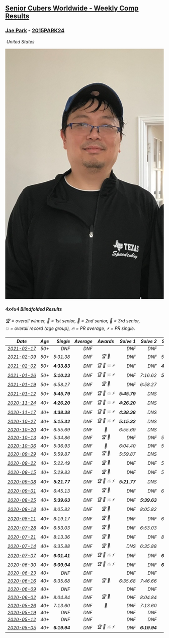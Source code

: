 <style>table {white-space: nowrap;}</style>
<link rel="stylesheet" type="text/css" href="/scw-comp/css/flags.css" />

## [Senior Cubers Worldwide - Weekly Comp Results](/scw-comp/results/)
### [Jae Park](README.md) - [2015PARK24](https://www.worldcubeassociation.org/persons/2015PARK24?event=444bf)

<i class="flag flag-US" />&nbsp;United States

![Jae Park](1533786318.jpeg)

#### 4x4x4 Blindfolded Results

<span style="white-space: nowrap;">🏆 = overall winner</span>, <span style="white-space: nowrap;">🥇 = 1st senior</span>, <span style="white-space: nowrap;">🥈 = 2nd senior</span>, <span style="white-space: nowrap;">🥉 = 3rd senior</span>, <span style="white-space: nowrap;">💥 = overall record (age group)</span>, <span style="white-space: nowrap;">🔥 = PR average</span>, <span style="white-space: nowrap;">⚡ = PR single</span>.

| Date | Age | Single | Average | Awards | Solve 1 | Solve 2 | Solve 3 | Video |
| :--: | :--: | --: | --: | :--: | --: | --: | --: | :-- |
| [2021-02-17](../../results/2021-02-17/444bf.md) | 50+ | DNF | DNF |  | DNF | DNF | DNF | [Desktop](https://www.facebook.com/events/413157843303494/permalink/416297279656217) / [Mobile](https://m.facebook.com/events/413157843303494?view=permalink&id=416297279656217) |
| [2021-02-09](../../results/2021-02-09/444bf.md) | 50+ | 5:31.38 | DNF | 🏆 🥇 | DNF | DNF | 5:31.38 | [Desktop](https://www.facebook.com/events/426225478800941/permalink/427075135382642) / [Mobile](https://m.facebook.com/events/426225478800941?view=permalink&id=427075135382642) |
| [2021-02-02](../../results/2021-02-02/444bf.md) | 50+ | **4:33.83** | DNF | 🏆 🥇 💥 ⚡ | DNF | DNF | **4:33.83** | [Desktop](https://www.facebook.com/events/508664813631510/permalink/512024466628878) / [Mobile](https://m.facebook.com/events/508664813631510?view=permalink&id=512024466628878) |
| [2021-01-26](../../results/2021-01-26/444bf.md) | 50+ | **5:10.23** | DNF | 🏆 🥇 💥 ⚡ | DNF | 7:16.62 | **5:10.23** | [Desktop](https://www.facebook.com/events/712047552829208/permalink/712931952740768) / [Mobile](https://m.facebook.com/events/712047552829208?view=permalink&id=712931952740768) |
| [2021-01-19](../../results/2021-01-19/444bf.md) | 50+ | 6:58.27 | DNF | 🏆 🥇 | DNF | 6:58.27 | DNS | [Desktop](https://www.facebook.com/events/442673873440898/permalink/443180070056945) / [Mobile](https://m.facebook.com/events/442673873440898?view=permalink&id=443180070056945) |
| [2021-01-12](../../results/2021-01-12/444bf.md) | 50+ | **5:45.79** | DNF | 🏆 🥇 💥 ⚡ | **5:45.79** | DNS | DNS | [Desktop](https://www.facebook.com/events/290317685967985/permalink/295273518805735) / [Mobile](https://m.facebook.com/events/290317685967985?view=permalink&id=295273518805735) |
| [2020-11-24](../../results/2020-11-24/444bf.md) | 40+ | **4:26.20** | DNF | 🏆 🥇 💥 ⚡ | **4:26.20** | DNS | DNS | [Desktop](https://www.facebook.com/events/388171482493213/permalink/391123555531339) / [Mobile](https://m.facebook.com/events/388171482493213?view=permalink&id=391123555531339) |
| [2020-11-17](../../results/2020-11-17/444bf.md) | 40+ | **4:38.38** | DNF | 🏆 🥇 💥 ⚡ | **4:38.38** | DNS | DNS | [Desktop](https://www.facebook.com/events/475710776737006/permalink/477694116538672) / [Mobile](https://m.facebook.com/events/475710776737006?view=permalink&id=477694116538672) |
| [2020-10-27](../../results/2020-10-27/444bf.md) | 40+ | **5:15.32** | DNF | 🏆 🥇 💥 ⚡ | **5:15.32** | DNS | DNS | [Desktop](https://www.facebook.com/events/376582863532396/permalink/377168223473860) / [Mobile](https://m.facebook.com/events/376582863532396?view=permalink&id=377168223473860) |
| [2020-10-20](../../results/2020-10-20/444bf.md) | 40+ | 6:55.69 | DNF | 🥇 | 6:55.69 | DNS | DNS | [Desktop](https://www.facebook.com/events/365280181488304/permalink/366040118078977) / [Mobile](https://m.facebook.com/events/365280181488304?view=permalink&id=366040118078977) |
| [2020-10-13](../../results/2020-10-13/444bf.md) | 40+ | 5:34.86 | DNF | 🏆 🥇 | DNF | DNF | 5:34.86 | [Desktop](https://www.facebook.com/events/773544990104744/permalink/776080283184548) / [Mobile](https://m.facebook.com/events/773544990104744?view=permalink&id=776080283184548) |
| [2020-10-06](../../results/2020-10-06/444bf.md) | 40+ | 5:36.93 | DNF | 🥇 | 6:04.40 | DNF | 5:36.93 | [Desktop](https://www.facebook.com/events/1046370112467687/permalink/1046998639071501) / [Mobile](https://m.facebook.com/events/1046370112467687?view=permalink&id=1046998639071501) |
| [2020-09-29](../../results/2020-09-29/444bf.md) | 40+ | 5:59.87 | DNF | 🏆 🥇 | 5:59.87 | DNS | DNS | [Desktop](https://www.facebook.com/events/1294868874190434/permalink/1298823037128351) / [Mobile](https://m.facebook.com/events/1294868874190434?view=permalink&id=1298823037128351) |
| [2020-09-22](../../results/2020-09-22/444bf.md) | 40+ | 5:22.49 | DNF | 🏆 🥇 | DNF | DNF | 5:22.49 | [Desktop](https://www.facebook.com/events/4389765994427083/permalink/4399490356787980) / [Mobile](https://m.facebook.com/events/4389765994427083?view=permalink&id=4399490356787980) |
| [2020-09-15](../../results/2020-09-15/444bf.md) | 40+ | 5:29.83 | DNF | 🏆 🥇 | DNF | DNF | 5:29.83 | [Desktop](https://www.facebook.com/events/345183733276011/permalink/349024952891889) / [Mobile](https://m.facebook.com/events/345183733276011?view=permalink&id=349024952891889) |
| [2020-09-08](../../results/2020-09-08/444bf.md) | 40+ | **5:21.77** | DNF | 🏆 🥇 💥 ⚡ | **5:21.77** | DNS | DNS | [Desktop](https://www.facebook.com/events/255657718878285/permalink/256857075425016) / [Mobile](https://m.facebook.com/events/255657718878285?view=permalink&id=256857075425016) |
| [2020-09-01](../../results/2020-09-01/444bf.md) | 40+ | 6:45.13 | DNF | 🏆 🥇 | DNF | DNF | 6:45.13 | [Desktop](https://www.facebook.com/events/341866283526200/permalink/345037999875695) / [Mobile](https://m.facebook.com/events/341866283526200?view=permalink&id=345037999875695) |
| [2020-08-25](../../results/2020-08-25/444bf.md) | 40+ | **5:39.63** | DNF | 🏆 🥇 💥 ⚡ | DNF | **5:39.63** | DNS | [Desktop](https://www.facebook.com/events/2697073243839990/permalink/2698856650328316) / [Mobile](https://m.facebook.com/events/2697073243839990?view=permalink&id=2698856650328316) |
| [2020-08-18](../../results/2020-08-18/444bf.md) | 40+ | 8:05.82 | DNF | 🏆 🥇 | DNF | 8:05.82 | DNS | [Desktop](https://www.facebook.com/events/2504353356469935/permalink/2508255866079684) / [Mobile](https://m.facebook.com/events/2504353356469935?view=permalink&id=2508255866079684) |
| [2020-08-11](../../results/2020-08-11/444bf.md) | 40+ | 6:19.17 | DNF | 🏆 🥇 | DNF | DNF | 6:19.17 | [Desktop](https://www.facebook.com/events/329177618122625/permalink/334252674281786) / [Mobile](https://m.facebook.com/events/329177618122625?view=permalink&id=334252674281786) |
| [2020-07-28](../../results/2020-07-28/444bf.md) | 40+ | 6:53.03 | DNF | 🏆 🥇 | DNF | 6:53.03 | DNF | [Desktop](https://www.facebook.com/events/319204229264839/permalink/321498265702102) / [Mobile](https://m.facebook.com/events/319204229264839?view=permalink&id=321498265702102) |
| [2020-07-21](../../results/2020-07-21/444bf.md) | 40+ | 8:13.36 | DNF | 🏆 🥇 | DNF | DNF | 8:13.36 | [Desktop](https://www.facebook.com/events/2616944261905493/permalink/2619994001600519) / [Mobile](https://m.facebook.com/events/2616944261905493?view=permalink&id=2619994001600519) |
| [2020-07-14](../../results/2020-07-14/444bf.md) | 40+ | 6:35.88 | DNF | 🏆 🥇 | DNS | 6:35.88 | DNS | [Desktop](https://www.facebook.com/events/2796452740585923/permalink/2801282143436316) / [Mobile](https://m.facebook.com/events/2796452740585923?view=permalink&id=2801282143436316) |
| [2020-07-07](../../results/2020-07-07/444bf.md) | 40+ | **6:01.41** | DNF | 🏆 🥇 💥 ⚡ | DNF | DNF | **6:01.41** | [Desktop](https://www.facebook.com/events/296526488422565/permalink/300368631371684) / [Mobile](https://m.facebook.com/events/296526488422565?view=permalink&id=300368631371684) |
| [2020-06-30](../../results/2020-06-30/444bf.md) | 40+ | **6:09.94** | DNF | 🏆 🥇 💥 ⚡ | DNF | DNF | **6:09.94** | [Desktop](https://www.facebook.com/events/348465022802357/permalink/348961916086001) / [Mobile](https://m.facebook.com/events/348465022802357?view=permalink&id=348961916086001) |
| [2020-06-23](../../results/2020-06-23/444bf.md) | 40+ | DNF | DNF |  | DNF | DNF | DNF | [Desktop](https://www.facebook.com/events/850175445522887/permalink/852307851976313) / [Mobile](https://m.facebook.com/events/850175445522887?view=permalink&id=852307851976313) |
| [2020-06-16](../../results/2020-06-16/444bf.md) | 40+ | 6:35.68 | DNF | 🏆 🥇 | 6:35.68 | 7:46.66 | DNF | [Desktop](https://www.facebook.com/events/208176410240808/permalink/209074956817620) / [Mobile](https://m.facebook.com/events/208176410240808?view=permalink&id=209074956817620) |
| [2020-06-09](../../results/2020-06-09/444bf.md) | 40+ | DNF | DNF |  | DNF | DNF | DNF | [Desktop](https://www.facebook.com/events/620460455211235/permalink/622712168319397) / [Mobile](https://m.facebook.com/events/620460455211235?view=permalink&id=622712168319397) |
| [2020-06-02](../../results/2020-06-02/444bf.md) | 40+ | 8:04.84 | DNF | 🏆 🥇 | DNF | 8:04.84 | DNS | [Desktop](https://www.facebook.com/events/323619661956372/permalink/325184355133236) / [Mobile](https://m.facebook.com/events/323619661956372?view=permalink&id=325184355133236) |
| [2020-05-26](../../results/2020-05-26/444bf.md) | 40+ | 7:13.60 | DNF | 🥇 | DNF | 7:13.60 | DNF | [Desktop](https://www.facebook.com/events/1531820936993798/permalink/1533623833480175) / [Mobile](https://m.facebook.com/events/1531820936993798?view=permalink&id=1533623833480175) |
| [2020-05-19](../../results/2020-05-19/444bf.md) | 40+ | DNF | DNF |  | DNF | DNF | DNF | |
| [2020-05-12](../../results/2020-05-12/444bf.md) | 40+ | DNF | DNF |  | DNF | DNF | DNF | [Desktop](https://www.facebook.com/events/367340484222677/permalink/370228633933862) / [Mobile](https://m.facebook.com/events/367340484222677?view=permalink&id=370228633933862) |
| [2020-05-05](../../results/2020-05-05/444bf.md) | 40+ | **6:19.94** | DNF | 🏆 🥇 💥 ⚡ | DNF | **6:19.94** | DNF | [Desktop](https://www.facebook.com/events/2624652641189887/permalink/2625297171125434) / [Mobile](https://m.facebook.com/events/2624652641189887?view=permalink&id=2625297171125434) |


<!-- Global site tag (gtag.js) - Google Analytics -->
<script async src="https://www.googletagmanager.com/gtag/js?id=UA-86348435-3"></script>
<script>window.dataLayer = window.dataLayer || []; function gtag() {dataLayer.push(arguments);} gtag('js', new Date()); gtag('config', 'UA-86348435-3');</script>
